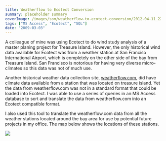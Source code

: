```yaml
---
title: Weatherflow to Ecotect Conversion
summary: placeholder summary
coverImage: /images/som/weatherflow-to-ecotect-conversion/2012-04-11_225457.png
tags: ["MS Access", "Ecotect", "SQL"]
date: "2009-03-03"
---
```


A colleague of mine was using Ecotect to do wind study analysis of a master planing project for Treasure Island. However, the only historical wind data available for Ecotect was from a weather station at San Franciso International Airport, which is completely on the other side of the bay from Treasure Island. San Francisco is notorious for having very diverse micro-climates so this data was not of much use.

Another historical weather data collection site, [weatherflow.com](http://weatherflow.com), did have climate data available from a station that was located on treasure island. Yet the data from weatherflow.com was not in a standard format that could be loaded into Ecotect. I was able to use a series of queries in an MS Access database to sort and translate the data from weatherflow.com into an Ecotect compatible format.

I also used this tool to translate the weatherflow.com data from all the weather stations located around the bay area for use by potential future projects in my office. The map below shows the locations of these stations.

![](/images/som/weatherflow-to-ecotect-conversion/2012-04-11_225313.png)
